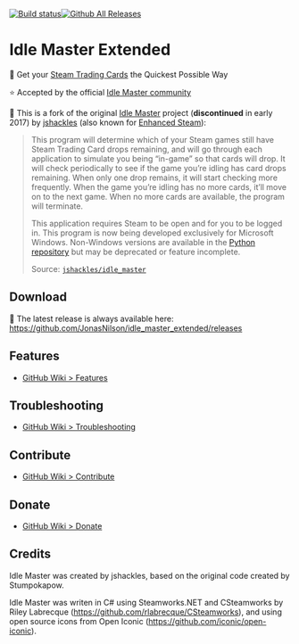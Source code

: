 [![Build status](https://ci.appveyor.com/api/projects/status/96wf12emnlbmo4sj?svg=true)](https://ci.appveyor.com/project/JonasNilson/idle-master-extended)[![Github All Releases](https://img.shields.io/github/downloads/JonasNilson/idle_master_extended/total.svg)](https://somsubhra.com/github-release-stats/?username=JonasNilson&repository=idle_master_extended&page=1&per_page=30)

Idle Master Extended
===========

🚀 Get your [Steam Trading Cards](https://steamcommunity.com/tradingcards/) the Quickest Possible Way

⭐️ Accepted by the official [Idle Master community](https://steamcommunity.com/groups/idlemastery/discussions/0/1485487749771924917/)

🔧 This is a fork of the original [Idle Master](https://github.com/jshackles/idle_master) project (**discontinued** in early 2017) by [jshackles](https://github.com/jshackles) (also known for [Enhanced Steam](https://github.com/jshackles/Enhanced_Steam)):

> This program will determine which of your Steam games still have Steam Trading Card drops remaining, and will go through each application to simulate you being “in-game” so that cards will drop. It will check periodically to see if the game you’re idling has card drops remaining. When only one drop remains, it will start checking more frequently. When the game you’re idling has no more cards, it’ll move on to the next game. When no more cards are available, the program will terminate. 
> 
> This application requires Steam to be open and for you to be logged in.  This program is now being developed exclusively for Microsoft Windows. Non-Windows versions are available in the [Python repository](https://github.com/jshackles/idle_master_py) but may be deprecated or feature incomplete.
> 
> Source: [`jshackles/idle_master`](https://github.com/jshackles/idle_master) 

Download
-------
🔽 The latest release is always available here: https://github.com/JonasNilson/idle_master_extended/releases

Features
-------
* [GitHub Wiki > Features](https://github.com/JonasNilson/idle_master_extended/wiki/Features)

Troubleshooting
-------
* [GitHub Wiki > Troubleshooting](https://github.com/JonasNilson/idle_master_extended/wiki/Troubleshooting-and-common-solutions)

Contribute
-------
* [GitHub Wiki > Contribute](https://github.com/JonasNilson/idle_master_extended/wiki/Contribute)

Donate
-------
* [GitHub Wiki > Donate](https://github.com/JonasNilson/idle_master_extended/wiki/Donate)

Credits
-------
Idle Master was created by jshackles, based on the original code created by Stumpokapow.

Idle Master was writen in C# using Steamworks.NET and CSteamworks by Riley Labrecque (https://github.com/rlabrecque/CSteamworks), and using open source icons from Open Iconic (https://github.com/iconic/open-iconic).

